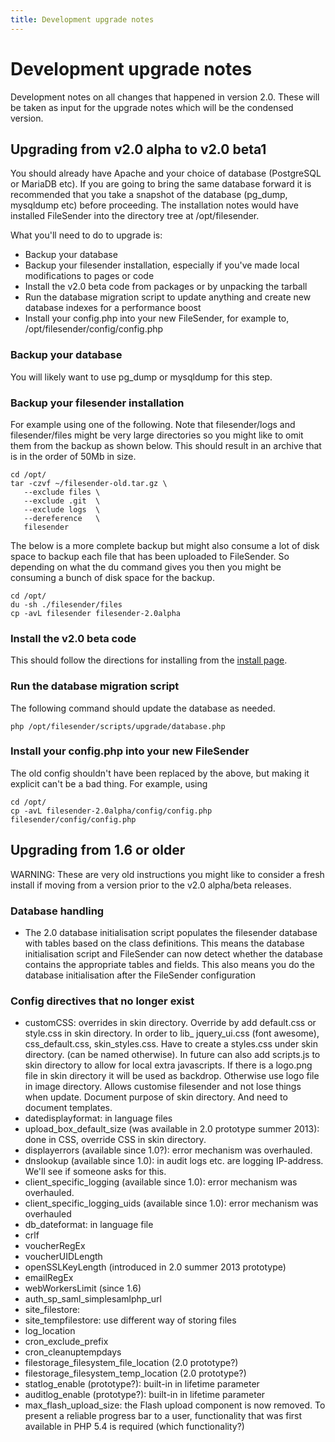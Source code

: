```yaml
---
title: Development upgrade notes
---
```


# Development upgrade notes

Development notes on all changes that happened in version 2.0. These
will be taken as input for the upgrade notes which will be the
condensed version.

## Upgrading from v2.0 alpha to v2.0 beta1

You should already have Apache and your choice of database (PostgreSQL
or MariaDB etc). If you are going to bring the same database forward
it is recommended that you take a snapshot of the database (pg_dump,
mysqldump etc) before proceeding. The installation notes would have
installed FileSender into the directory tree at /opt/filesender.

What you'll need to do to upgrade is:

* Backup your database
* Backup your filesender installation, especially if you've made local modifications to pages or code
* Install the v2.0 beta code from packages or by unpacking the tarball
* Run the database migration script to update anything and create new database indexes
  for a performance boost
* Install your config.php into your new FileSender, for example to, /opt/filesender/config/config.php

### Backup your database

You will likely want to use pg_dump or mysqldump for this step.

### Backup your filesender installation

For example using one of the following. Note that filesender/logs and
filesender/files might be very large directories so you might like to
omit them from the backup as shown below. This should result in an
archive that is in the order of 50Mb in size.

```
cd /opt/
tar -czvf ~/filesender-old.tar.gz \
   --exclude files \
   --exclude .git  \
   --exclude logs  \
   --dereference   \
   filesender
```

The below is a more complete backup but might also consume a lot of
disk space to backup each file that has been uploaded to FileSender.
So depending on what the du command gives you then you might be
consuming a bunch of disk space for the backup.

```
cd /opt/
du -sh ./filesender/files
cp -avL filesender filesender-2.0alpha
```

### Install the v2.0 beta code

This should follow the directions for installing from the [install page](../install/).

### Run the database migration script

The following command should update the database as needed.

```
php /opt/filesender/scripts/upgrade/database.php
```

### Install your config.php into your new FileSender

The old config shouldn't have been replaced by the above, but making
it explicit can't be a bad thing.
For example, using

```
cd /opt/
cp -avL filesender-2.0alpha/config/config.php filesender/config/config.php 
```


## Upgrading from 1.6 or older

WARNING: These are very old instructions you might like to consider a
fresh install if moving from a version prior to the v2.0 alpha/beta
releases.

### Database handling

* The 2.0 database initialisation script populates the filesender database with tables based on the class definitions.  This means the database initialisation script and FileSender can now detect whether the database contains the appropriate tables and fields.  This also means you do the database initialisation after the FileSender configuration

### Config directives that no longer exist

* customCSS: overrides in skin directory.  Override by add default.css or style.css in skin directory.  In order to lib_  jquery_ui.css (font awesome), css_default.css, skin_styles.css.  Have to create a styles.css under skin directory. (can be named otherwise).  In future can also add scripts.js to skin directory to allow for local extra javascripts.  If there is a logo.png file in skin directory it will be used as backdrop.  Otherwise use logo file in image directory.  Allows customise filesender and not lose things when update.  Document purpose of skin directory.  And need to document templates.
* datedisplayformat: in language files
* upload_box_default_size (was available in 2.0 prototype summer 2013): done in CSS, override CSS in skin directory.
* displayerrors (available since 1.0?): error mechanism was overhauled.
* dnslookup (available since 1.0): in audit logs etc. are logging IP-address.  We'll see if someone asks for this.
* client_specific_logging (available since 1.0): error mechanism was overhauled.
* client_specific_logging_uids (available since 1.0): error mechanism was overhauled
* db_dateformat: in language file
* crlf
* voucherRegEx
* voucherUIDLength
* openSSLKeyLength (introduced in 2.0 summer 2013 prototype)
* emailRegEx
* webWorkersLimit (since 1.6)
* auth_sp_saml_simplesamlphp_url
* site_filestore:
* site_tempfilestore: use different way of storing files
* log_location
* cron_exclude_prefix
* cron_cleanuptempdays
* filestorage_filesystem_file_location (2.0 prototype?)
* filestorage_filesystem_temp_location (2.0 prototype?)
* statlog_enable (prototype?): built-in in lifetime parameter
* auditlog_enable (prototype?): built-in in lifetime parameter
* max_flash_upload_size: the Flash upload component is now removed.  To present a reliable progress bar to a user, functionality that was first available in PHP 5.4 is required (which functionality?)
